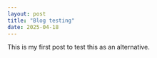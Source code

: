 ```yaml
---
layout: post
title: "Blog testing"
date: 2025-04-18
---
```


This is my first post to test this as an alternative.